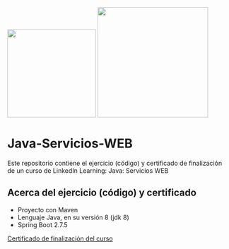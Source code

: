 <div>
  <img src="https://cdn-icons-png.flaticon.com/512/226/226777.png" width="200" height="200"/>
  <img src="https://niixer.com/wp-content/uploads/2020/11/spring-boot.png" height="250"/>
</div>

# Java-Servicios-WEB
Este repositorio contiene el ejercicio (código) y certificado de finalización de un curso de LinkedIn Learning: Java: Servicios WEB

## Acerca del ejercicio (código) y certificado
- Proyecto con Maven 
- Lenguaje Java, en su versión 8 (jdk 8)
- Spring Boot 2.7.5

[Certificado de finalización del curso](https://github.com/AxelAdan/Java-Servicios-WEB/blob/master/Java%20-%20Servicios%20WEB.pdf)
